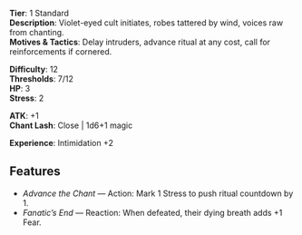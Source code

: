**Tier**: 1 Standard  
**Description**: Violet-eyed cult initiates, robes tattered by wind, voices raw from chanting.  
**Motives & Tactics**: Delay intruders, advance ritual at any cost, call for reinforcements if cornered.  

**Difficulty**: 12  
**Thresholds**: 7/12  
**HP**: 3  
**Stress**: 2  

**ATK**: +1  
**Chant Lash**: Close | 1d6+1 magic  

**Experience**: Intimidation +2  

## Features
- *Advance the Chant* — Action: Mark 1 Stress to push ritual countdown by 1.  
- *Fanatic’s End* — Reaction: When defeated, their dying breath adds +1 Fear.  
